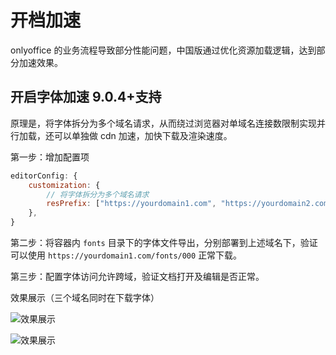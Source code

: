# 开档加速

onlyoffice 的业务流程导致部分性能问题，中国版通过优化资源加载逻辑，达到部分加速效果。

## 开启字体加速 <span class="ant-tag">9.0.4+支持</span>

原理是，将字体拆分为多个域名请求，从而绕过浏览器对单域名连接数限制实现并行加载，还可以单独做 cdn 加速，加快下载及渲染速度。

第一步：增加配置项

```js
editorConfig: {
    customization: {
        // 将字体拆分为多个域名请求
        resPrefix: ["https://yourdomain1.com", "https://yourdomain2.com"],
    },
}
```

第二步：将容器内 `fonts` 目录下的字体文件导出，分别部署到上述域名下，验证可以使用 `https://yourdomain1.com/fonts/000` 正常下载。

第三步：配置字体访问允许跨域，验证文档打开及编辑是否正常。

效果展示（三个域名同时在下载字体）

![效果展示](/images/domains.png)

![效果展示](/images/domains2.png)
